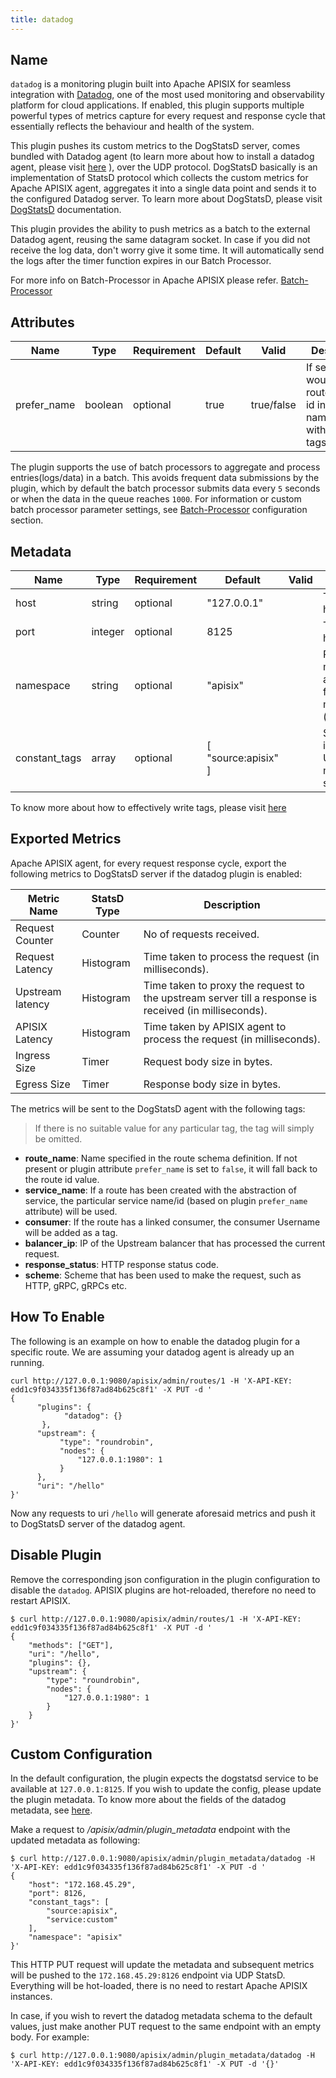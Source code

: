 ```yaml
---
title: datadog
---
```


<!--
#
# Licensed to the Apache Software Foundation (ASF) under one or more
# contributor license agreements.  See the NOTICE file distributed with
# this work for additional information regarding copyright ownership.
# The ASF licenses this file to You under the Apache License, Version 2.0
# (the "License"); you may not use this file except in compliance with
# the License.  You may obtain a copy of the License at
#
#     http://www.apache.org/licenses/LICENSE-2.0
#
# Unless required by applicable law or agreed to in writing, software
# distributed under the License is distributed on an "AS IS" BASIS,
# WITHOUT WARRANTIES OR CONDITIONS OF ANY KIND, either express or implied.
# See the License for the specific language governing permissions and
# limitations under the License.
#
-->

## Name

`datadog` is a monitoring plugin built into Apache APISIX for seamless integration with [Datadog](https://www.datadoghq.com/), one of the most used monitoring and observability platform for cloud applications. If enabled, this plugin supports multiple powerful types of metrics capture for every request and response cycle that essentially reflects the behaviour and health of the system.

This plugin pushes its custom metrics to the DogStatsD server, comes bundled with Datadog agent (to learn more about how to install a datadog agent, please visit [here](https://docs.datadoghq.com/agent/) ), over the UDP protocol. DogStatsD basically is an implementation of StatsD protocol which collects the custom metrics for Apache APISIX agent, aggregates it into a single data point and sends it to the configured Datadog server.
To learn more about DogStatsD, please visit [DogStatsD](https://docs.datadoghq.com/developers/dogstatsd/?tab=hostagent) documentation.

This plugin provides the ability to push metrics as a batch to the external Datadog agent, reusing the same datagram socket. In case if you did not receive the log data, don't worry give it some time. It will automatically send the logs after the timer function expires in our Batch Processor.

For more info on Batch-Processor in Apache APISIX please refer.
[Batch-Processor](../batch-processor.md)

## Attributes

| Name             | Type   | Requirement  | Default      | Valid       | Description                                                                                |
| -----------      | ------ | -----------  | -------      | -----       | ------------------------------------------------------------                               |
| prefer_name      | boolean | optional    | true         | true/false  | If set to `false`, would use route/service id instead of name(default) with metric tags.   |

The plugin supports the use of batch processors to aggregate and process entries(logs/data) in a batch. This avoids frequent data submissions by the plugin, which by default the batch processor submits data every `5` seconds or when the data in the queue reaches `1000`. For information or custom batch processor parameter settings, see [Batch-Processor](../batch-processor.md#configuration) configuration section.

## Metadata

| Name        | Type    | Requirement |     Default        | Valid         | Description                                                            |
| ----------- | ------  | ----------- |      -------       | -----         | ---------------------------------------------------------------------- |
| host        | string  | optional    |  "127.0.0.1"       |               | The DogStatsD server host address                                      |
| port        | integer | optional    |    8125            |               | The DogStatsD server host port                                         |
| namespace   | string  | optional    |    "apisix"        |               | Prefix for all the custom metrics sent by APISIX agent. Useful for finding entities for metric graph. e.g. (apisix.request.counter)                                        |
| constant_tags | array | optional    | [ "source:apisix" ] |              | Static tags embedded into generated metrics. Useful for grouping metric over certain signals. |

To know more about how to effectively write tags, please visit [here](https://docs.datadoghq.com/getting_started/tagging/#defining-tags)

## Exported Metrics

Apache APISIX agent, for every request response cycle, export the following metrics to DogStatsD server if the datadog plugin is enabled:

| Metric Name               | StatsD Type   | Description               |
| -----------               | -----------   | -------                   |
| Request Counter           | Counter       | No of requests received.   |
| Request Latency           | Histogram     | Time taken to process the request (in milliseconds). |
| Upstream latency          | Histogram     | Time taken to proxy the request to the upstream server till a response is received (in milliseconds). |
| APISIX Latency            | Histogram     | Time taken by APISIX agent to process the request (in milliseconds). |
| Ingress Size              | Timer         | Request body size in bytes. |
| Egress Size               | Timer         | Response body size in bytes. |

The metrics will be sent to the DogStatsD agent with the following tags:

> If there is no suitable value for any particular tag, the tag will simply be omitted.

- **route_name**: Name specified in the route schema definition. If not present or plugin attribute `prefer_name` is set to `false`, it will fall back to the route id value.
- **service_name**: If a route has been created with the abstraction of service, the particular service name/id (based on plugin `prefer_name` attribute) will be used.
- **consumer**: If the route has a linked consumer, the consumer Username will be added as a tag.
- **balancer_ip**: IP of the Upstream balancer that has processed the current request.
- **response_status**: HTTP response status code.
- **scheme**: Scheme that has been used to make the request, such as HTTP, gRPC, gRPCs etc.

## How To Enable

The following is an example on how to enable the datadog plugin for a specific route. We are assuming your datadog agent is already up an running.

```shell
curl http://127.0.0.1:9080/apisix/admin/routes/1 -H 'X-API-KEY: edd1c9f034335f136f87ad84b625c8f1' -X PUT -d '
{
      "plugins": {
            "datadog": {}
       },
      "upstream": {
           "type": "roundrobin",
           "nodes": {
               "127.0.0.1:1980": 1
           }
      },
      "uri": "/hello"
}'
```

Now any requests to uri `/hello` will generate aforesaid metrics and push it to DogStatsD server of the datadog agent.

## Disable Plugin

Remove the corresponding json configuration in the plugin configuration to disable the `datadog`.
APISIX plugins are hot-reloaded, therefore no need to restart APISIX.

```shell
$ curl http://127.0.0.1:9080/apisix/admin/routes/1 -H 'X-API-KEY: edd1c9f034335f136f87ad84b625c8f1' -X PUT -d '
{
    "methods": ["GET"],
    "uri": "/hello",
    "plugins": {},
    "upstream": {
        "type": "roundrobin",
        "nodes": {
            "127.0.0.1:1980": 1
        }
    }
}'
```

## Custom Configuration

In the default configuration, the plugin expects the dogstatsd service to be available at `127.0.0.1:8125`. If you wish to update the config, please update the plugin metadata. To know more about the fields of the datadog metadata, see [here](#metadata).

Make a request to _/apisix/admin/plugin_metadata_ endpoint with the updated metadata as following:

```shell
$ curl http://127.0.0.1:9080/apisix/admin/plugin_metadata/datadog -H 'X-API-KEY: edd1c9f034335f136f87ad84b625c8f1' -X PUT -d '
{
    "host": "172.168.45.29",
    "port": 8126,
    "constant_tags": [
        "source:apisix",
        "service:custom"
    ],
    "namespace": "apisix"
}'
```

This HTTP PUT request will update the metadata and subsequent metrics will be pushed to the `172.168.45.29:8126` endpoint via UDP StatsD. Everything will be hot-loaded, there is no need to restart Apache APISIX instances.

In case, if you wish to revert the datadog metadata schema to the default values, just make another PUT request to the same endpoint with an empty body. For example:

```shell
$ curl http://127.0.0.1:9080/apisix/admin/plugin_metadata/datadog -H 'X-API-KEY: edd1c9f034335f136f87ad84b625c8f1' -X PUT -d '{}'
```
